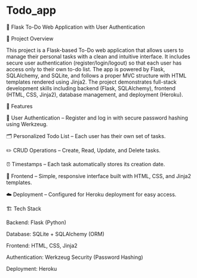 # Todo_app

📝 Flask To-Do Web Application with User Authentication

📌 Project Overview

This project is a Flask-based To-Do web application that allows users to manage their personal tasks with a clean and intuitive interface. It includes secure user authentication (register/login/logout) so that each user has access only to their own to-do list. The app is powered by Flask, SQLAlchemy, and SQLite, and follows a proper MVC structure with HTML templates rendered using Jinja2.
The project demonstrates full-stack development skills including backend (Flask, SQLAlchemy), frontend (HTML, CSS, Jinja2), database management, and deployment (Heroku).


🚀 Features

🔑 User Authentication – Register and log in with secure password hashing using Werkzeug.

🗂 Personalized Todo List – Each user has their own set of tasks.

✏️ CRUD Operations – Create, Read, Update, and Delete tasks.

⏰ Timestamps – Each task automatically stores its creation date.

🎨 Frontend – Simple, responsive interface built with HTML, CSS, and Jinja2 templates.

☁️ Deployment – Configured for Heroku deployment for easy access.


🏗️ Tech Stack

Backend: Flask (Python)

Database: SQLite + SQLAlchemy (ORM)

Frontend: HTML, CSS, Jinja2

Authentication: Werkzeug Security (Password Hashing)

Deployment: Heroku

